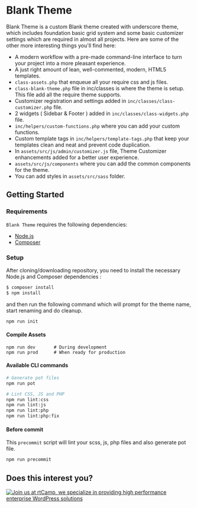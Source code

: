 Blank Theme
===

Blank Theme is a custom Blank theme created with underscore theme, which includes foundation basic grid system and some basic customizer settings which are required in almost all projects. Here are some of the other more interesting things you'll find here:

* A modern workflow with a pre-made command-line interface to turn your project into a more pleasant experience.
* A just right amount of lean, well-commented, modern, HTML5 templates.
* `class-assets.php` that enqueue all your require css and js files.
* `class-blank-theme.php` file in inc/classes is where the theme is setup. This file add all the require theme supports. 
* Customizer registration and settings added in `inc/classes/class-customizer.php` file.
* 2 widgets ( Sidebar & Footer ) added in `inc/classes/class-widgets.php` file.
* `inc/helpers/custom-functions.php` where you can add your custom functions.
* Custom template tags in `inc/helpers/template-tags.php` that keep your templates clean and neat and prevent code duplication.
* In `assets/src/js/admin/customizer.js` file, Theme Customizer enhancements added for a better user experience.
* `assets/src/js/components` where you can add the common components for the theme.
* You can add styles in `assets/src/sass` folder.


Getting Started
---------------

### Requirements

`Blank Theme` requires the following dependencies:

- [Node.js](https://nodejs.org/)
- [Composer](https://getcomposer.org/)

### Setup

After cloning/downloading repository, you need to install the necessary Node.js and Composer dependencies :

```bash
$ composer install
$ npm install
```

and then run the following command which will prompt for the theme name, start renaming and do cleanup.

```bash
npm run init
```



#### Compile Assets

```
npm run dev       # During development
npm run prod      # When ready for production
```



#### Available CLI commands

```bash
# Generate pot files
npm run pot

# Lint CSS, JS and PHP
npm run lint:css
npm run lint:js
npm run lint:php
npm run lint:php:fix
```



#### Before commit

This `precommit` script will lint your scss, js, php files and also generate pot file.

```bash
npm run precommit
```



Does this interest you?
---------------
<a href="https://rtcamp.com/"><img src="https://rtcamp.com/wp-content/uploads/sites/2/2019/04/github-banner@2x.png" alt="Join us at rtCamp, we specialize in providing high performance enterprise WordPress solutions"></a>
